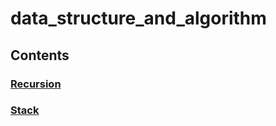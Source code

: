 # data_structure_and_algorithm
## Contents
### [Recursion](https://github.com/nabinpurbey03/data_structure_and_algorithm/tree/main/src/recursion)
### [Stack](https://github.com/nabinpurbey03/data_structure_and_algorithm/tree/main/src/stack)

